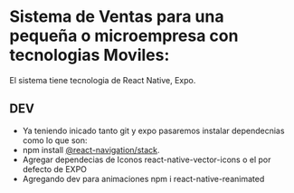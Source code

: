 # Sistema de Ventas para una pequeña o microempresa con tecnologias Moviles:
El sistema tiene tecnologia de React Native, Expo.

## DEV
- Ya teniendo inicado tanto git y expo pasaremos instalar dependecnias como lo que son:
- npm install [@react-navigation/stack](https://reactnavigation.org/docs/stack-navigator/).
- Agregar dependecias de Iconos react-native-vector-icons o el por defecto de EXPO
- Agregando dev para animaciones npm i react-native-reanimated